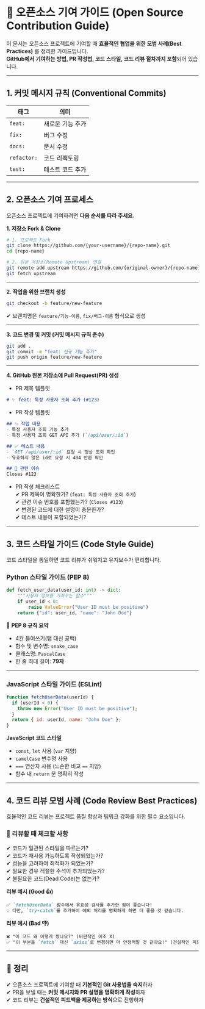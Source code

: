 # 🚀 오픈소스 기여 가이드 (Open Source Contribution Guide)

이 문서는 오픈소스 프로젝트에 기여할 때 **효율적인 협업을 위한 모범 사례(Best Practices)** 를 정리한 가이드입니다.  
**GitHub에서 기여하는 방법, PR 작성법, 코드 스타일, 코드 리뷰 절차까지 포함**되어 있습니다.

---

## 1. 커밋 메시지 규칙 (Conventional Commits)
| 태그 | 의미 |
|------|------|
| `feat:` | 새로운 기능 추가 |
| `fix:` | 버그 수정 |
| `docs:` | 문서 수정 |
| `refactor:` | 코드 리팩토링 |
| `test:` | 테스트 코드 추가 |

---

## 2. 오픈소스 기여 프로세스
오픈소스 프로젝트에 기여하려면 **다음 순서를 따라 주세요.**  

**1. 저장소 Fork & Clone**

```bash
# 1. 프로젝트 Fork
git clone https://github.com/{your-username}/{repo-name}.git
cd {repo-name}

# 2. 원본 저장소(Remote Upstream) 연결
git remote add upstream https://github.com/{original-owner}/{repo-name}.git
git fetch upstream
```

---

**2. 작업을 위한 브랜치 생성**

```bash
git checkout -b feature/new-feature
```

✔ 브랜치명은 `feature/기능-이름`, `fix/버그-이름` 형식으로 생성

---

**3. 코드 변경 및 커밋 (커밋 메시지 규칙 준수)**
```bash
git add .
git commit -m "feat: 신규 기능 추가"
git push origin feature/new-feature
```

---

**4. GitHub 원본 저장소에 Pull Request(PR) 생성**  

- PR 제목 템플릿  
```md
# ✨ feat: 특정 사용자 조회 추가 (#123)
```

- PR 작성 템플릿  
```md
## ✨ 작업 내용
- 특정 사용자 조회 기능 추가
- 특정 사용자 조회 GET API 추가 (`/api/user/:id`)

## ✅ 테스트 내용
- `GET /api/user/:id` 요청 시 정상 조회 확인
- 유효하지 않은 id로 요청 시 404 반환 확인

## 🔗 관련 이슈
Closes #123
```

- PR 작성 체크리스트  
  ✔ PR 제목이 명확한가? (`feat: 특정 사용자 조회 추가`)  
  ✔ 관련 이슈 번호를 포함했는가? (`Closes #123`)  
  ✔ 변경된 코드에 대한 설명이 충분한가?  
  ✔ 테스트 내용이 포함되었는가?  

---

## 3. 코드 스타일 가이드 (Code Style Guide)
코드 스타일을 통일하면 코드 리뷰가 쉬워지고 유지보수가 편리합니다.  

### Python 스타일 가이드 (PEP 8)
```python
def fetch_user_data(user_id: int) -> dict:
    """사용자 정보를 가져오는 함수"""
    if user_id < 0:
        raise ValueError("User ID must be positive")
    return {"id": user_id, "name": "John Doe"}
```

📌 **PEP 8 규칙 요약**
- 4칸 들여쓰기(탭 대신 공백)
- 함수 및 변수명: `snake_case`
- 클래스명: `PascalCase`
- 한 줄 최대 길이: **79자**

---

### JavaScript 스타일 가이드 (ESLint)
```javascript
function fetchUserData(userId) {
  if (userId < 0) {
    throw new Error("User ID must be positive");
  }
  return { id: userId, name: "John Doe" };
}
```

**JavaScript 코드 스타일**
- `const`, `let` 사용 (`var` 지양)
- `camelCase` 변수명 사용
- `===` 연산자 사용 (느슨한 비교 `==` 지양)
- 함수 내 `return` 문 명확히 작성

---

## 4. 코드 리뷰 모범 사례 (Code Review Best Practices)
효율적인 코드 리뷰는 프로젝트 품질 향상과 팀워크 강화를 위한 필수 요소입니다.  

### 📝 리뷰할 때 체크할 사항
✔ 코드가 일관된 스타일을 따르는가?  
✔ 코드가 재사용 가능하도록 작성되었는가?  
✔ 성능을 고려하여 최적화가 되었는가?  
✔ 필요한 경우 적절한 주석이 추가되었는가?  
✔ 불필요한 코드(Dead Code)는 없는가?  

**리뷰 예시 (Good 👍)**
```md
✅ `fetchUserData` 함수에서 유효성 검사를 추가한 점이 좋습니다!  
💡 다만, `try-catch`를 추가하여 예외 처리를 명확하게 하면 더 좋을 것 같습니다.  
```

**리뷰 예시 (Bad 👎)**
```md
❌ "이 코드 왜 이렇게 짰나요?" (비판적인 어조 X)  
✅ "이 부분을 `fetch` 대신 `axios`로 변경하면 더 안정적일 것 같아요!" (건설적인 피드백 O)
```

---

## 🎯 정리
✔ 오픈소스 프로젝트에 기여할 때 **기본적인 Git 사용법을 숙지**하자  
✔ PR을 보낼 때는 **커밋 메시지와 PR 설명을 명확하게 작성**하자  
✔ 코드 리뷰는 **건설적인 피드백을 제공하는 방식**으로 진행하자  
